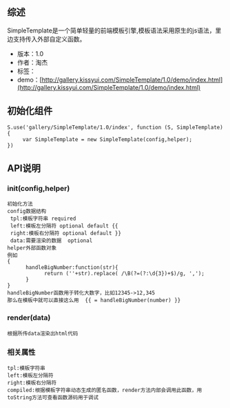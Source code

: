 ## 综述

SimpleTemplate是一个简单轻量的前端模板引擎,模板语法采用原生的js语法，里边支持传入外部自定义函数。

* 版本：1.0
* 作者：淘杰
* 标签：
* demo：[http://gallery.kissyui.com/SimpleTemplate/1.0/demo/index.html](http://gallery.kissyui.com/SimpleTemplate/1.0/demo/index.html)

## 初始化组件

    S.use('gallery/SimpleTemplate/1.0/index', function (S, SimpleTemplate) {
         var SimpleTemplate = new SimpleTemplate(config,helper);
    })

## API说明
### init(config,helper)
    初始化方法
    config数据结构
     tpl:模板字符串 required
     left:模板左分隔符 optional default {{
     right:模板右分隔符 optional default }}
     data:需要渲染的数据  optional
    helper外部函数对象
    例如
    {
          handleBigNumber:function(str){
                return (''+str).replace( /\B(?=(?:\d{3})+$)/g, ',');
          }
    }
    handleBigNumber函数用于转化大数字，比如12345->12,345
    那么在模板中就可以直接这么用  {{ = handleBigNumber(number) }}
    
     
### render(data)
    根据所传data渲染出html代码

### 相关属性
    tpl:模板字符串
    left:模板左分隔符
    right:模板右分隔符
    compiled:根据模板字符串动态生成的匿名函数，render方法内部会调用此函数，用toString方法可查看函数源码用于调试

